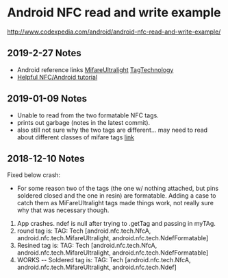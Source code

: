 # Android NFC read and write example

http://www.codexpedia.com/android/android-nfc-read-and-write-example/

## 2019-2-27 Notes
- Android reference links [MifareUltralight](https://developer.android.com/reference/android/nfc/tech/MifareUltralight) [TagTechnology](https://developer.android.com/reference/android/nfc/tech/TagTechnology.html) 
- [Helpful NFC/Android tutorial](https://code.tutsplus.com/tutorials/reading-nfc-tags-with-android--mobile-17278)

## 2019-01-09 Notes
- Unable to read from the two formatable NFC tags.
- prints out garbage (notes in the latest commit).
- also still not sure why the two tags are different... may need to read about different classes of mifare tags [link](https://android.googlesource.com/platform/frameworks/base/+/master/core/java/android/nfc/tech/MifareUltralight.java#39)

## 2018-12-10 Notes
Fixed below crash:
- For some reason two of the tags (the one w/ nothing attached, but pins soldered closed and the one in resin) are formatable. Adding a case to catch them as MiFareUltralight tags made things work, not really sure why that was necessary though.


1. App crashes. ndef is null after trying to .getTag and passing in myTAg.
2. round tag is: TAG: Tech [android.nfc.tech.NfcA, android.nfc.tech.MifareUltralight, android.nfc.tech.NdefFormatable]
3. Resined tag is: TAG: Tech [android.nfc.tech.NfcA, android.nfc.tech.MifareUltralight, android.nfc.tech.NdefFormatable]
4. WORKS -- Soldered tag is: TAG: Tech [android.nfc.tech.NfcA, android.nfc.tech.MifareUltralight, android.nfc.tech.Ndef]
